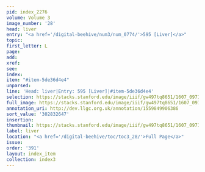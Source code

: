 ```yaml
---
pid: index_2276
volume: Volume 3
image_number: '28'
head: liver
entry: "<a href='/digital-beehive/num3/num_0774/'>595 [Liver]</a>"
topic:
first_letter: L
page:
add:
xref:
see:
index:
item: "#item-5de36d4e4"
unparsed:
line: 'Head: liver|Entry: 595 [Liver]|#item-5de36d4e4'
selection: https://stacks.stanford.edu/image/iiif/gw497tq8651/1607_0971/1816,2647,350,116/full/0/default.jpg
full_image: https://stacks.stanford.edu/image/iiif/gw497tq8651/1607_0971/full/full/0/default.jpg
annotation_uri: http://dev.llgc.org.uk/annotation/1559849906386
sort_value: '302832647'
insertion:
thumbnail: https://stacks.stanford.edu/image/iiif/gw497tq8651/1607_0971/1816,2647,350,116/150,/0/default.jpg
label: liver
location: "<a href='/digital-beehive/toc/toc3_28/'>Full Page</a>"
issue:
order: '391'
layout: index_item
collection: index3
---
```

